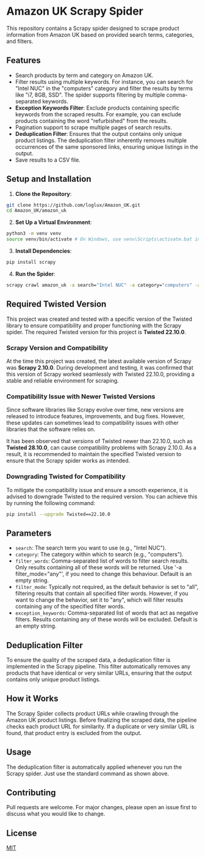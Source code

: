# Amazon UK Scrapy Spider

This repository contains a Scrapy spider designed to scrape product information from Amazon UK based on provided search terms, categories, and filters.

## Features

- Search products by term and category on Amazon UK.
- Filter results using multiple keywords. For instance, you can search for "Intel NUC" in the "computers" category and filter the results by terms like "i7, 8GB, SSD". The spider supports filtering by multiple comma-separated keywords. 
- **Exception Keywords Filter**: Exclude products containing specific keywords from the scraped results. For example, you can exclude products containing the word "refurbished" from the results.
- Pagination support to scrape multiple pages of search results.
- **Deduplication Filter**: Ensures that the output contains only unique product listings. The deduplication filter inherently removes multiple occurrences of the same sponsored links, ensuring unique listings in the output.
- Save results to a CSV file.

## Setup and Installation

1. **Clone the Repository**:
```bash
git clone https://github.com/loglux/Amazon_UK.git
cd Amazon_UK/amazon_uk
```

2. **Set Up a Virtual Environment**:
```bash
python3 -m venv venv
source venv/bin/activate # On Windows, use venv\Scripts\activate.bat instead
``` 

3. **Install Dependencies**:
 ```bash
pip install scrapy
````

4. **Run the Spider**:
```bash
scrapy crawl amazon_uk -a search="Intel NUC" -a category="computers" -a filter_words="i5,i7" -a filter_mode="any" -a exception_keywords="refurbished" -o output.csv
```
## Required Twisted Version

This project was created and tested with a specific version of the Twisted library to ensure compatibility and proper functioning with the Scrapy spider. The required Twisted version for this project is **Twisted 22.10.0**.

### Scrapy Version and Compatibility

At the time this project was created, the latest available version of Scrapy was **Scrapy 2.10.0**. During development and testing, it was confirmed that this version of Scrapy worked seamlessly with Twisted 22.10.0, providing a stable and reliable environment for scraping.

### Compatibility Issue with Newer Twisted Versions

Since software libraries like Scrapy evolve over time, new versions are released to introduce features, improvements, and bug fixes. However, these updates can sometimes lead to compatibility issues with other libraries that the software relies on.

It has been observed that versions of Twisted newer than 22.10.0, such as **Twisted 28.10.0**, can cause compatibility problems with Scrapy 2.10.0. As a result, it is recommended to maintain the specified Twisted version to ensure that the Scrapy spider works as intended.

### Downgrading Twisted for Compatibility

To mitigate the compatibility issue and ensure a smooth experience, it is advised to downgrade Twisted to the required version. You can achieve this by running the following command:

```bash
pip install --upgrade Twisted==22.10.0
```

## Parameters

- `search`: The search term you want to use (e.g., "Intel NUC").
- `category`: The category within which to search (e.g., "computers").
- `filter_words`: Comma-separated list of words to filter search results. Only results containing all of these words will be returned. Use '-a filter_mode="any"', if you need to change this behaviour. Default is an empty string.
- `filter_mode`: Typically not required, as the default behavior is set to "all", filtering results that contain all specified filter words. However, if you want to change the behavior, set it to "any", which will filter results containing any of the specified filter words.
- `exception_keywords`: Comma-separated list of words that act as negative filters. Results containing any of these words will be excluded. Default is an empty string.



## Deduplication Filter
To ensure the quality of the scraped data, a deduplication filter is implemented in the Scrapy pipeline. This filter automatically removes any products that have identical or very similar URLs, ensuring that the output contains only unique product listings.

## How it Works
The Scrapy Spider collects product URLs while crawling through the Amazon UK product listings. Before finalizing the scraped data, the pipeline checks each product URL for similarity. If a duplicate or very similar URL is found, that product entry is excluded from the output.

## Usage
The deduplication filter is automatically applied whenever you run the Scrapy spider. Just use the standard command as shown above.

## Contributing

Pull requests are welcome. For major changes, please open an issue first to discuss what you would like to change.

## License

[MIT](https://choosealicense.com/licenses/mit/)

